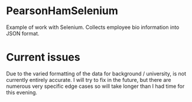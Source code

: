 # PearsonHamSelenium
 Example of work with Selenium. Collects employee bio information into JSON format. 
 
 # Current issues
 Due to the varied formatting of the data for background / university, is not currently entirely accurate. I will try to fix in the future, but there are numerous very specific edge cases so will take longer than I had time for this evening. 
